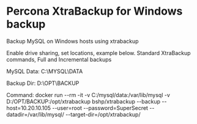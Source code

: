 # Percona XtraBackup for Windows backup

Backup MySQL on Windows hosts using xtrabackup

Enable drive sharing, set locations, example below. Standard XtraBackup commands, Full and Incremental backups

MySQL Data: C:\MYSQL\DATA

Backup Dir: D:\OPT\BACKUP

Command: docker run --rm -it -v C:/mysql/data:/var/lib/mysql -v D:/OPT/BACKUP:/opt/xtrabackup bshp/xtrabackup --backup --host=10.20.10.105 --user=root --password=SuperSecret --datadir=/var/lib/mysql/ --target-dir=/opt/xtrabackup/

